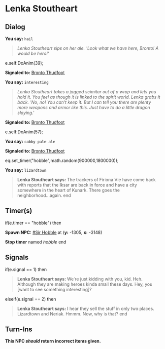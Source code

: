 # Lenka Stoutheart


## Dialog

**You say:** `hail`



>*Lenka Stoutheart sips on her ale.  'Look what we have here, Bronto!  A would be hero!'*


e.self:DoAnim(39);


**Signaled to:**  [Bronto Thudfoot](/npc/84129)

**You say:** `interesting`



>*Lenka Stoutheart takes a jagged scimitar out of a wrap and lets you hold it.  You feel as though it is linked to the spirit world.  Lenka grabs it back.  'No, no!  You can't keep it.  But I can tell you there are plenty more weapons and armor like this.  Just have to do a little dragon slaying.'*


**Signaled to:**  [Bronto Thudfoot](/npc/84129)


e.self:DoAnim(57);

**You say:** `cabby pale ale`



**Signaled to:**  [Bronto Thudfoot](/npc/84129)


eq.set_timer("hobble",math.random(900000,1800000));

**You say:** `lizardtown`



>**Lenka Stoutheart says:** The trackers of Firiona Vie have come back with reports that the Iksar are back in force and have a city somewhere in the heart of Kunark. There goes the neighborhood...again.
end



## Timer(s)

if(e.timer == "hobble") then


**Spawn NPC:**  [\#Sir Hobble](/npc/84005) at (**y:** -1305, **x:** -3148)


**Stop timer** named *hobble*
end



## Signals

if(e.signal == 1) then


>**Lenka Stoutheart says:** We're just kidding with you, kid. Heh.  Although they are making heroes kinda small these days.  Hey, you [want to see something interesting]?

elseif(e.signal == 2) then


>**Lenka Stoutheart says:** I hear they sell the stuff in only two places. Lizardtown and Neriak. Hmmm. Now, why is that?
end



## Turn-Ins



**This NPC *should* return incorrect items given.**






